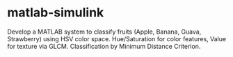 # matlab-simulink
Develop a MATLAB system to classify fruits (Apple, Banana, Guava, Strawberry) using HSV color space. Hue/Saturation for color features, Value for texture via GLCM. Classification by Minimum Distance Criterion.
